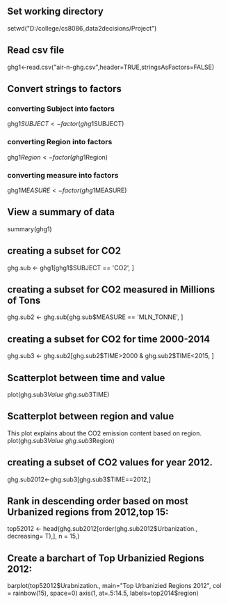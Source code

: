 ## Set working directory
setwd("D:/college/cs8086_data2decisions/Project")

## Read csv file
ghg1<-read.csv("air-n-ghg.csv",header=TRUE,stringsAsFactors=FALSE)

## Convert strings to factors
### converting Subject into factors
ghg1$SUBJECT <- factor(ghg1$SUBJECT)

### converting Region into factors
ghg1$Region <- factor(ghg1$Region)

### converting measure into factors
ghg1$MEASURE <- factor(ghg1$MEASURE)

## View a summary of data
summary(ghg1)

## creating a subset for CO2 
ghg.sub <- ghg1[ghg1$SUBJECT == 'CO2', ]

## creating a subset for CO2 measured in Millions of Tons
ghg.sub2 <- ghg.sub[ghg.sub$MEASURE == 'MLN_TONNE', ]

## creating a subset for CO2 for time 2000-2014
ghg.sub3 <- ghg.sub2[ghg.sub2$TIME>2000 & ghg.sub2$TIME<2015, ]

## Scatterplot between time and value
plot(ghg.sub3$Value~ghg.sub3$TIME)

## Scatterplot between region and value
This plot explains about the CO2 emission content based on region.
plot(ghg.sub3$Value~ghg.sub3$Region)

## creating a subset of CO2 values for year 2012.
ghg.sub2012<-ghg.sub3[ghg.sub3$TIME==2012,]

## Rank in descending order based on most Urbanized regions from 2012,top 15:
top52012 <- head(ghg.sub2012[order(ghg.sub2012$Urbanization., decreasing= T),], n = 15,)

## Create a barchart of Top Urbanizied Regions 2012:
barplot(top52012$Urabnization., main="Top Urbanizied Regions 2012", col = rainbow(15), space=0)
axis(1, at=.5:14.5, labels=top2014$region)


